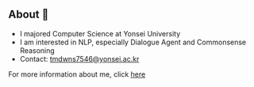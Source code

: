 

## About 👋
* I majored Computer Science at Yonsei University  
* I am interested in NLP, especially Dialogue Agent and Commonsense Reasoning  
* Contact: tmdwns7546@yonsei.ac.kr

For more information about me, click [here](https://lune-blue.github.io/about/)

<!--
**Lune-Blue/Lune-Blue** is a ✨ _special_ ✨ repository because its `README.md` (this file) appears on your GitHub profile.

Here are some ideas to get you started:

- 🔭 I’m currently working on ...
- 🌱 I’m currently learning ...
- 👯 I’m looking to collaborate on ...
- 🤔 I’m looking for help with ...
- 💬 Ask me about ...
- 📫 How to reach me: ...
- 😄 Pronouns: ...
- ⚡ Fun fact: ...
-->
